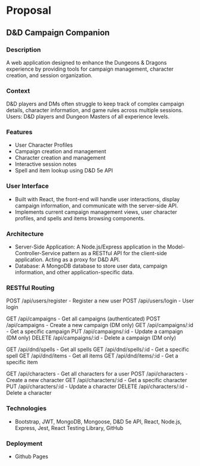 # Proposal

## D&D Campaign Companion

### Description
A web application designed to enhance the Dungeons & Dragons experience by providing tools for campaign management, character creation, and session organization.

### Context
D&D players and DMs often struggle to keep track of complex campaign details, character information, and game rules across multiple sessions.
Users: D&D players and Dungeon Masters of all experience levels.

### Features
- User Character Profiles
- Campaign creation and management 
- Character creation and management  
- Interactive session notes  
- Spell and item lookup using D&D 5e API 

### User Interface 
- Built with React, the front-end will handle user interactions, display campaign information, and communicate with the server-side API. 
- Implements current campaign management views, user character profiles, and spells and items browsing components.

### Architecture  
- Server-Side Application: A Node.js/Express application in the Model-Controller-Service pattern as a RESTful API for the client-side application. Acting as a proxy for D&D API.
- Database: A MongoDB database to store user data, campaign information, and other application-specific data.

### RESTful Routing   
POST /api/users/register - Register a new user
POST /api/users/login - User login

GET /api/campaigns - Get all campaigns (authenticated)
POST /api/campaigns - Create a new campaign (DM only)
GET /api/campaigns/:id - Get a specific campaign
PUT /api/campaigns/:id - Update a campaign (DM only)
DELETE /api/campaigns/:id - Delete a campaign (DM only)

GET /api/dnd/spells - Get all spells
GET /api/dnd/spells/:id - Get a specific spell
GET /api/dnd/items - Get all items
GET /api/dnd/items/:id - Get a specific item

GET /api/characters - Get all characters for a user
POST /api/characters - Create a new character
GET /api/characters/:id - Get a specific character
PUT /api/characters/:id - Update a character
DELETE /api/characters/:id - Delete a character

### Technologies  
- Bootstrap, JWT, MongoDB, Mongoose, D&D 5e API, React, Node.js, Express, Jest, React Testing Library, GitHub

### Deployment  
- Github Pages